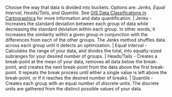 Choose the way that data is divided into buckets. Options are: *Jenks, Equal Interval, Heads/Tails*, and *Quantile*.  See [GIS Data Classifications in Cartographica](http://blog.cartographica.com/blog/2010/8/16/gis-data-classifications-in-cartographica.html) for more information and data quantification.
| Jenks -  Increases the standard deviation between each group of data while decreasing the standard deviation within each group. In other words, it increases the similarity within a given group in conjunction with the differences from each of the other groups. The Jenks method shuffles data across each group until it detects an optimization.
| Equal interval - Calculates the range of your data, and divides the total, into equally-sized subranges for your desired number of groups.
| Heads/Tails - Creates a break-point at the mean of your data, removes all data below the break-point, and creates the next break-point from the data above the first break-point. It repeats the break process until either a single value is left above the break-point, or if it reaches the desired number of breaks.
|  Quantile - Creates each group with an equal number of discrete units. The discrete units are gathered from the distinct possible values of your data.